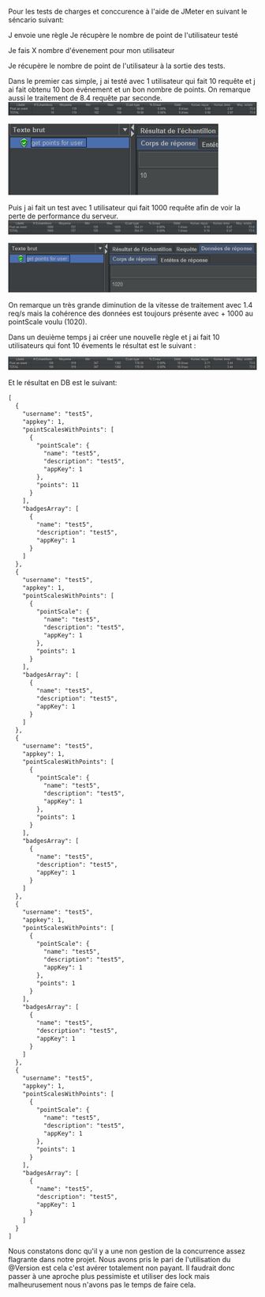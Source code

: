 Pour les tests de charges et conccurence à l'aide de JMeter en suivant le séncario suivant:

J envoie une règle
Je récupère le nombre de point de l'utilisateur testé

Je fais X nombre d'évenement pour mon utilisateur

Je récupère le nombre de point de l'utilisateur à la sortie des tests.

Dans le premier cas simple, j ai testé avec 1 utilisateur qui fait 10 requête et j ai fait obtenu 10 bon événement et un bon nombre de points. On remarque aussi le traitement de 8.4 requête par seconde.
![not found](./img/post_1_10.PNG)


![not found](./img/reponce_1_10.PNG)

Puis j ai fait un test avec 1 utilisateur qui fait 1000 requête afin de voir la perte de performance du serveur.
![not found](./img/post_1_1000.png)

![not found](./img/reponce_1_1000.PNG)

On remarque un très grande diminution de la vitesse de traitement avec 1.4 req/s mais la cohérence des données est toujours présente avec + 1000 au pointScale voulu (1020).

Dans un deuième temps j ai créer une nouvelle règle et  j ai fait 10 utilisateurs qui font 10 évements
le résultat est le suivant :

![test 10 utilisateurs](./img/post_event_10_10.PNG)

Et le résultat en DB est le suivant:
```
[
  {
    "username": "test5",
    "appkey": 1,
    "pointScalesWithPoints": [
      {
        "pointScale": {
          "name": "test5",
          "description": "test5",
          "appKey": 1
        },
        "points": 11
      }
    ],
    "badgesArray": [
      {
        "name": "test5",
        "description": "test5",
        "appKey": 1
      }
    ]
  },
  {
    "username": "test5",
    "appkey": 1,
    "pointScalesWithPoints": [
      {
        "pointScale": {
          "name": "test5",
          "description": "test5",
          "appKey": 1
        },
        "points": 1
      }
    ],
    "badgesArray": [
      {
        "name": "test5",
        "description": "test5",
        "appKey": 1
      }
    ]
  },
  {
    "username": "test5",
    "appkey": 1,
    "pointScalesWithPoints": [
      {
        "pointScale": {
          "name": "test5",
          "description": "test5",
          "appKey": 1
        },
        "points": 1
      }
    ],
    "badgesArray": [
      {
        "name": "test5",
        "description": "test5",
        "appKey": 1
      }
    ]
  },
  {
    "username": "test5",
    "appkey": 1,
    "pointScalesWithPoints": [
      {
        "pointScale": {
          "name": "test5",
          "description": "test5",
          "appKey": 1
        },
        "points": 1
      }
    ],
    "badgesArray": [
      {
        "name": "test5",
        "description": "test5",
        "appKey": 1
      }
    ]
  },
  {
    "username": "test5",
    "appkey": 1,
    "pointScalesWithPoints": [
      {
        "pointScale": {
          "name": "test5",
          "description": "test5",
          "appKey": 1
        },
        "points": 1
      }
    ],
    "badgesArray": [
      {
        "name": "test5",
        "description": "test5",
        "appKey": 1
      }
    ]
  }
]
````

Nous constatons donc qu'il y a une non gestion de la concurrence assez flagrante dans notre projet.
Nous avons pris le pari de l'utilisation du @Version est cela c'est avérer totalement non payant.
Il faudrait donc passer à une aproche plus pessimiste et utiliser des lock mais malheurusement nous n'avons pas le temps de faire cela.
